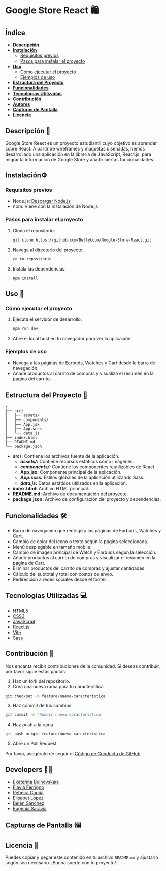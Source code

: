 # Google Store React 🛍️

## Índice

- [**Descripción**](#descripción)
- [**Instalación**](#instalación)
  - [Requisitos previos](#requisitos-previos)
  - [Pasos para instalar el proyecto](#pasos-para-instalar-el-proyecto)
- [**Uso**](#uso)
  - [Cómo ejecutar el proyecto](#cómo-ejecutar-el-proyecto)
  - [Ejemplos de uso](#ejemplos-de-uso)
- [**Estructura del Proyecto**](#estructura-del-proyecto)
- [**Funcionalidades**](#funcionalidades)
- [**Tecnologías Utilizadas**](#tecnologías-utilizadas)
- [**Contribución**](#contribución)
- [**Autores**](#autores)
- [**Capturas de Pantalla**](#capturas-de-pantalla)
- [**Licencia**](#licencia)

## Descripción 📝

Google Store React es un proyecto estudiantil cuyo objetivo es aprender sobre React. A partir de wireframes y maquetas diseñadas, hemos desarrollado una aplicación en la librería de JavaScript, React.js, para migrar la información de Google Store y añadir ciertas funcionalidades.

## Instalación⚙️

### Requisitos previos

- Node.js: [Descargar Node.js](https://nodejs.org/)
- npm: Viene con la instalación de Node.js

### Pasos para instalar el proyecto

1. Clona el repositorio:
    ```bash
    git clone https://github.com/BettyLopo/Google-Store-React.git
    ```
2. Navega al directorio del proyecto:
    ```bash
    cd tu-repositorio
    ```
3. Instala las dependencias:
    ```bash
    npm install
    ```

## Uso 🚀

### Cómo ejecutar el proyecto

1. Ejecuta el servidor de desarrollo:
    ```bash
    npm run dev
    ```
2. Abre el local host en tu navegador para ver la aplicación.

### Ejemplos de uso

- Navega a las páginas de Earbuds, Watches y Cart desde la barra de navegación.
- Añade productos al carrito de compras y visualiza el resumen en la página del carrito.

## Estructura del Proyecto 📂

```plaintext
/
├── src/
│   ├── assets/
│   ├── components/
│   ├── App.jsx
│   ├── App.scss
│   └── data.js
├── index.html
├── README.md
└── package.json

```
- **src/:** Contiene los archivos fuente de la aplicación.
    - ***assets/:*** Contiene recursos estáticos como imágenes.
    - ***components/:*** Contiene los componentes reutilizables de React.
    - **App.jsx:** Componente principal de la aplicación.
    - ***App.scss:*** Estilos globales de la aplicación utilizando Sass.
    - ***data.js:*** Datos estáticos utilizados en la aplicación.
- **index.html:** Archivo HTML principal.
- **README.md:** Archivo de documentación del proyecto.
- **package.json:** Archivo de configuración del proyecto y dependencias.


## Funcionalidades 🛠️

- Barra de navegación que redirige a las páginas de Earbuds, Watches y Cart.
- Cambio de color del ícono o texto según la página seleccionada.
- Menú desplegable en tamaño mobile.
- Cambio de imagen principal de Watch y Earbuds según la selección.
- Añadir productos al carrito de compras y visualizar el resumen en la página de Cart.
- Eliminar productos del carrito de compras y ajustar cantidades.
- Cálculo del subtotal y total con costos de envío.
- Redirección a redes sociales desde el footer.

## Tecnologías Utilizadas 💻

- [HTML5](https://developer.mozilla.org/es/docs/Web/Guide/HTML/HTML5)
- [CSS3](https://developer.mozilla.org/es/docs/Web/CSS/CSS3)
- [JavaScript](https://developer.mozilla.org/es/docs/Web/JavaScript)
- [React.js](https://reactjs.org/)
- [Vite](https://vitejs.dev/)
- [Sass](https://sass-lang.com/)

## Contribución 🤝

Nos encanta recibir contribuciones de la comunidad. Si deseas contribuir, por favor sigue estas pautas:

1. Haz un fork del repositorio.
2. Crea una nueva rama para tu característica
```bash
git checkout -b feature/nueva-caracteristica
```
3. Haz commit de tus cambios
```bash
git commit -m 'Añadir nueva característica'
```
4. Haz push a la rama
```bash
git push origin feature/nueva-caracteristica
```
5. Abre un Pull Request.

Por favor, asegúrate de seguir el [Código de Conducta de GitHub](https://docs.github.com/en/github/building-a-strong-community/code-of-conduct).

## Developers 👩‍💻

- [Ekaterina Buinovskaia](https://github.com/BSN-Asumiko) 
- [Flavia Ferrigno](https://github.com/flaviferri) 
- [Rebeca García](https://github.com/rebkg87)
- [Elisabet López](https://github.com/BettyLopo) 
- [Belén Sánchez](https://github.com/Belensanchez1989)
- [Eugenia Saravia](https://github.com/Euge-Saravia) 

## Capturas de Pantalla 🖼️



## Licencia 📜

Puedes copiar y pegar este contenido en tu archivo `README.md` y ajustarlo según sea necesario. ¡Buena suerte con tu proyecto!
